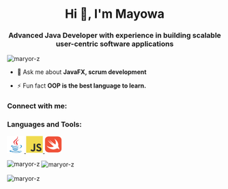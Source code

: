 <h1 align="center">Hi 👋, I'm Mayowa</h1>
<h3 align="center">Advanced Java Developer with experience in building scalable user-centric software applications</h3>

<p align="left"> <img src="https://komarev.com/ghpvc/?username=maryor-z&label=Profile%20views&color=0e75b6&style=flat" alt="maryor-z" /> </p>

- 💬 Ask me about **JavaFX, scrum development**

- ⚡ Fun fact **OOP is the best language to learn.**

<h3 align="left">Connect with me:</h3>
<p align="left">
</p>

<h3 align="left">Languages and Tools:</h3>
<p align="left"> <a href="https://www.java.com" target="_blank" rel="noreferrer"> <img src="https://raw.githubusercontent.com/devicons/devicon/master/icons/java/java-original.svg" alt="java" width="40" height="40"/> </a> <a href="https://developer.mozilla.org/en-US/docs/Web/JavaScript" target="_blank" rel="noreferrer"> <img src="https://raw.githubusercontent.com/devicons/devicon/master/icons/javascript/javascript-original.svg" alt="javascript" width="40" height="40"/> </a> <a href="https://developer.apple.com/swift/" target="_blank" rel="noreferrer"> <img src="https://raw.githubusercontent.com/devicons/devicon/master/icons/swift/swift-original.svg" alt="swift" width="40" height="40"/> </a> </p>

<p><img align="left" src="https://github-readme-stats.vercel.app/api/top-langs?username=maryor-z&show_icons=true&locale=en&layout=compact" alt="maryor-z" /></p>

<p>&nbsp;<img align="center" src="https://github-readme-stats.vercel.app/api?username=maryor-z&show_icons=true&locale=en" alt="maryor-z" /></p>

<p><img align="center" src="https://github-readme-streak-stats.herokuapp.com/?user=maryor-z&" alt="maryor-z" /></p>

